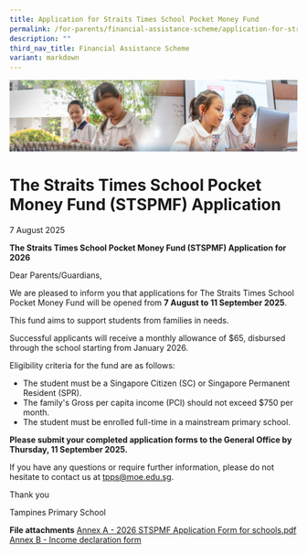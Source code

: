 ```yaml
---
title: Application for Straits Times School Pocket Money Fund
permalink: /for-parents/financial-assistance-scheme/application-for-straits-times-school-pocket-money-fund/
description: ""
third_nav_title: Financial Assistance Scheme
variant: markdown
---
```

![](/images/ForParents.jpg)

# The Straits Times School Pocket Money Fund (STSPMF) Application
7 August 2025

**The Straits Times School Pocket Money Fund (STSPMF) Application for 2026**

Dear Parents/Guardians,

We are pleased to inform you that applications for The Straits Times School Pocket Money Fund will be opened from **7 August to 11 September 2025**.

This fund aims to support students from families in needs.

Successful applicants will receive a monthly allowance of $65, disbursed through the school starting from January 2026.

Eligibility criteria for the fund are as follows:

* The student must be a Singapore Citizen (SC) or Singapore Permanent Resident (SPR).
* The family's Gross per capita income (PCI) should not exceed $750 per month.
* The student must be enrolled full-time in a mainstream primary school.

**Please submit your completed application forms to the General Office by Thursday, 11 September 2025.**

If you have any questions or require further information, please do not hesitate to contact us at [tpps@moe.edu.sg](tpps@moe.edu.sg).

Thank you

Tampines Primary School

**File attachments**
[Annex A - 2026 STSPMF Application Form for schools.pdf](/files/2025/Annex_A___2026_STSPMF_Application_Form_for_schools.pdf)
[Annex B - Income declaration form](/files/2025/Annex_B___Income_declaration_form.pdf)